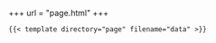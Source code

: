 +++
url = "page.html"
+++



    {{< template directory="page" filename="data" >}}
           
    
    